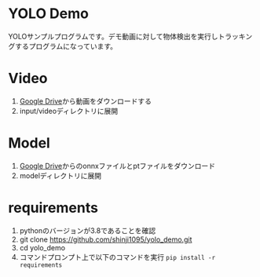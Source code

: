 # YOLO Demo
YOLOサンプルプログラムです。デモ動画に対して物体検出を実行しトラッキングするプログラムになっています。

# Video
1. [Google Drive](https://drive.google.com/drive/folders/1SAQnS2szNc2XKcdfoDKPObQ4gJwUh2uK?usp=sharing)から動画をダウンロードする
2. input/videoディレクトリに展開

# Model
1. [Google Drive](https://drive.google.com/drive/folders/1Qn1gi3lDGF1bG8eht6gr52rEWwN4zFg5?usp=sharing)からのonnxファイルとptファイルをダウンロード
2. modelディレクトリに展開

# requirements
1. pythonのバージョンが3.8であることを確認
2. git clone https://github.com/shinji1095/yolo_demo.git
3. cd yolo_demo
4. コマンドプロンプト上で以下のコマンドを実行
`pip install -r requirements`

